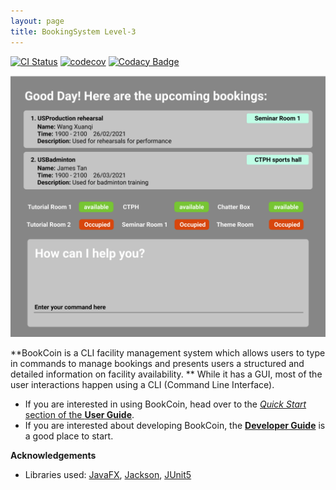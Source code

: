 ```yaml
---
layout: page
title: BookingSystem Level-3
---
```


[![CI Status](https://github.com/se-edu/addressbook-level3/workflows/Java%20CI/badge.svg)](https://github.com/se-edu/addressbook-level3/actions)
[![codecov](https://codecov.io/gh/AY2021S2-CS2103-W17-3/tp/branch/master/graph/badge.svg)](https://codecov.io/gh/AY2021S2-CS2103-W17-3/tp)
[![Codacy Badge](https://app.codacy.com/project/badge/Grade/a1823386a8874cd693cec9cd260bd747)](https://www.codacy.com/gh/AY2021S2-CS2103-W17-3/tp/dashboard?utm_source=github.com&amp;utm_medium=referral&amp;utm_content=AY2021S2-CS2103-W17-3/tp&amp;utm_campaign=Badge_Grade)

![Ui](images/Ui.png)

**BookCoin is a CLI facility management system which allows users to type in commands to manage bookings and presents users a structured and detailed information on facility availability.
** While it has a GUI, most of the user interactions happen using a CLI (Command Line Interface).

* If you are interested in using BookCoin, head over to the [_Quick Start_ section of the **User Guide**](UserGuide.html#quick-start).
* If you are interested about developing BookCoin, the [**Developer Guide**](DeveloperGuide.html) is a good place to start.


**Acknowledgements**

* Libraries used: [JavaFX](https://openjfx.io/), [Jackson](https://github.com/FasterXML/jackson), [JUnit5](https://github.com/junit-team/junit5)
